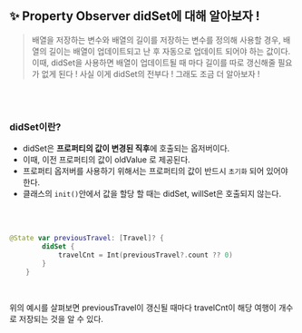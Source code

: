 ## ✨ Property Observer didSet에 대해 알아보자 !
> 배열을 저장하는 변수와 배열의 길이를 저장하는 변수를 정의해 사용할 경우, 배열의 길이는 배열이 업데이트되고 난 후 자동으로 업데이트 되어야 하는 값이다. 이때, didSet을 사용하면 배열이 업데이트될 때 마다 길이를 따로 갱신해줄 필요가 없게 된다 !
> 사실 이게 didSet의 전부다 ! 그래도 조금 더 알아보자 !

</br>
</br>

### didSet이란? 

- didSet은 **프로퍼티의 값이 변경된 직후**에 호출되는 옵저버이다.
- 이때, 이전 프로퍼티의 값이 oldValue 로 제공된다.
- 프로퍼티 옵저버를 사용하기 위해서는 프로퍼티의 값이 반드시 `초기화` 되어 있어야 한다.
- 클래스의 `init()`안에서 값을 할당 할 때는 didSet, willSet은 호출되지 않는다.

 </br>
 </br>

```swift
@State var previousTravel: [Travel]? {
        didSet {
            travelCnt = Int(previousTravel?.count ?? 0)
        }
    }
```
</br>

위의 예시를 살펴보면 previousTravel이 갱신될 때마다 travelCnt이 해당 여행이 개수로 저장되는 것을 알 수 있다.
